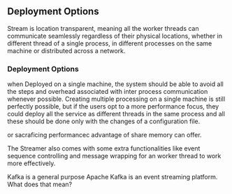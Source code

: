 ## Deployment Options

Stream is location transparent, meaning all the worker threads can communicate seamlessly regardless of their physical locations, whether in different thread of a single process, in different processes on the same machine or distributed across a network.


### Deployment Options

when Deployed on a single machine, the system should be able to avoid all the steps and overhead associated with inter process communication whenever possible. Creating multiple processing on a single machine is still perfectly possible, but if the users opt to a more performance focus, they could deploy all the service as different threads in the same process and all these should be done only with the changes of a configuration file.

 or sacraficing performancec advantage of share memory can offer. 

The Streamer also comes with some extra functionalities like event sequence controlling and message wrapping for an worker thread to work more effectively.

Kafka is a general purpose 
Apache Kafka is an event streaming platform. What does that mean?
